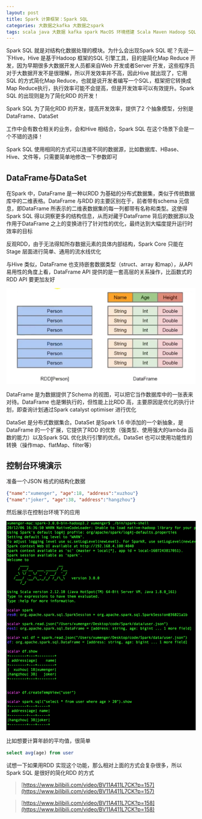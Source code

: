 ```yaml
---
layout: post
title: Spark 计算框架：Spark SQL
categories: 大数据之kafka 大数据之spark
tags: scala java 大数据 kafka spark MacOS 环境搭建 Scala Maven Hadoop SQL Hive 关系型数据库 结构化数据 RDD RDMS 数仓 DataFrame DataSet
---
```


Spark SQL 就是对结构化数据处理的模块。为什么会出现Spark SQL 呢？先说一下Hive，Hive 是基于Hadoop 框架的SQL 引擎工具，目的是简化Map Reduce 开发，因为早期很多大数据开发人员都来自Web 开发或者Server 开发，这些程序员对于大数据开发不是很理解，所以开发效率并不高，因此Hive 就出现了，它用SQL 的方式简化Map Reduce，也就是说开发者编写一个SQL，框架把它转换成Map Reduce执行，执行效率可能不会提高，但是开发效率可以有效提升。Spark SQL 的出现则是为了简化RDD 的开发！

Spark SQL 为了简化RDD 的开发，提高开发效率，提供了2 个抽象模型，分别是DataFrame、DataSet

工作中会有数仓相关的业务，会和Hive 相结合，Spark SQL 在这个场景下会是一个不错的选择！

Spark SQL 使用相同的方式可以连接不同的数据源，比如数据库、HBase、Hive、文件等，只需要简单地修改一下参数即可

## DataFrame与DataSet

在Spark 中，DataFrame 是一种以RDD 为基础的分布式数据集，类似于传统数据库中的二维表格。DataFrame 与RDD 的主要区别在于，前者带有schema 元信息，即DataFrame 所表示的二维表数据集的每一列都带有名称和类型。这使得Spark SQL 得以洞察更多的结构信息，从而对藏于DataFrame 背后的数据源以及作用于DataFrame 之上的变换进行了针对性的优化，最终达到大幅度提升运行时效率的目标

反观RDD，由于无法得知所存数据元素的具体内部结构，Spark Core 只能在Stage 层面进行简单、通用的流水线优化

与Hive 类似，DataFrame 也支持嵌套数据类型（struct、array 和map），从API 易用性的角度上看，DataFrame API 提供的是一套高层的关系操作，比函数式的RDD API 要更加友好

![](../media/image/2020-11-26-2/01.png)

DataFrame 是为数据提供了Schema 的视图，可以把它当作数据库中的一张表来对待。DataFrame 也是懒执行的，但性能上比RDD 高，主要原因是优化的执行计划，即查询计划通过Spark catalyst optimiser 进行优化

DataSet 是分布式数据集合。DataSet 是Spark 1.6 中添加的一个新抽象，是DataFrame 的一个扩展，它提供了RDD 的优势（强类型、使用强大的lambda 函数的能力）以及Spark SQL 优化执行引擎的优点。DataSet 也可以使用功能性的转换（操作map、flatMap、filter等）

## 控制台环境演示

准备一个JSON 格式的结构化数据

```json
{"name":"xumenger", "age":18, "address":"xuzhou"}
{"name":"joker", "age":38, "address":"hangzhou"}
```

然后展示在控制台环境下的应用

![](../media/image/2020-11-26-2/02.png)

比如想要计算年龄的平均值，很简单

```sql
select avg(age) from user
```

试想一下如果用RDD 实现这个功能，那么相对上面的方式会复杂很多，所以Spark SQL 是很好的简化RDD 的方式

>[https://www.bilibili.com/video/BV11A411L7CK?p=157](https://www.bilibili.com/video/BV11A411L7CK?p=157)

>[https://www.bilibili.com/video/BV11A411L7CK?p=158](https://www.bilibili.com/video/BV11A411L7CK?p=158)

